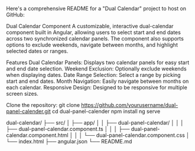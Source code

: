 
Here's a comprehensive README for a "Dual Calendar" project to host on GitHub:

Dual Calendar Component
A customizable, interactive dual-calendar component built in Angular, allowing users to select start and end dates across two synchronized calendar panels. The component also supports options to exclude weekends, navigate between months, and highlight selected dates or ranges.

Features
Dual Calendar Panels: Displays two calendar panels for easy start and end date selection.
Weekend Exclusion: Optionally exclude weekends when displaying dates.
Date Range Selection: Select a range by picking start and end dates.
Month Navigation: Easily navigate between months on each calendar.
Responsive Design: Designed to be responsive for multiple screen sizes.

Clone the repository:
git clone https://github.com/yourusername/dual-panel-calender.git
cd dual-panel-calender
npm install
ng serve

dual-calendar/
├── src/
│   ├── app/
│   │   ├── dual-panel-calendar/
│   │   │   ├── dual-panel-calendar.component.ts
│   │   │   ├── dual-panel-calendar.component.html
│   │   │   └── dual-panel-calendar.component.css
│   └── index.html
├── angular.json
└── README.md

